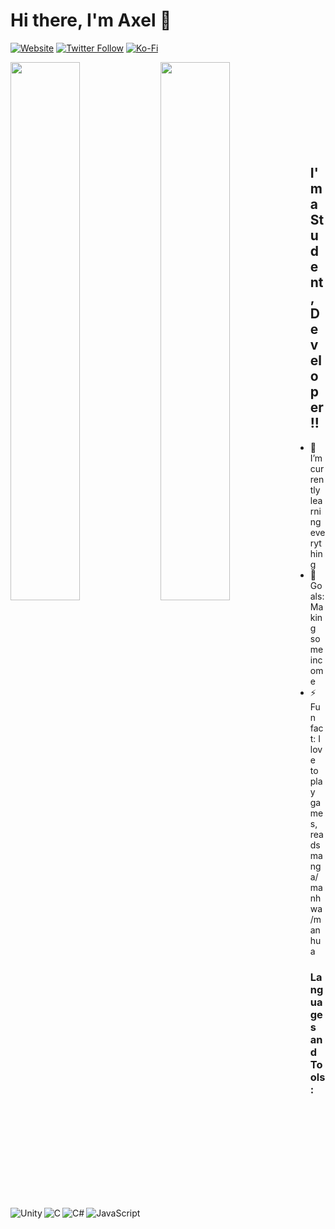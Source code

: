 # Hi there, I'm Axel 👋
[![Website](https://img.shields.io/website?label=pixangdev.me&style=for-the-badge&url=https%3A%2F%2Fpixangdev.me)](https://pixangdev.me)
[![Twitter Follow](https://img.shields.io/twitter/follow/raxelf_?color=1DA1F2&logo=twitter&style=for-the-badge)](https://twitter.com/intent/follow?original_referer=https%3A%2F%2Fgithub.com%2Fraxelf&screen_name=raxelf_)
[![Ko-Fi](https://img.shields.io/badge/Ko--fi-F16061?style=for-the-badge&logo=ko-fi&logoColor=white)](https://ko-fi.com/kozanagi)

<img align="left" width="47%" src="https://github-readme-stats.vercel.app/api?username=raxelf&show_icons=true&theme=codeSTACKr" />
<img align="left" width="47%" src="https://github-readme-stats.vercel.app/api/top-langs/?username=raxelf&layout=compact" />

<br /> <br /> <br /> <br /> <br /> <br /> <br /> <br />

## I'm a Student, Developer!!

- 🌱 I’m currently learning everything
- 🥅 Goals: Making some income
- ⚡ Fun fact: I love to play games, reads manga/manhwa/manhua

### Languages and Tools:
<img align="left" alt="Unity" src="https://img.shields.io/badge/unity-%23000000.svg?style=for-the-badge&logo=unity&logoColor=white" />
<img align="left" alt="C" src="https://img.shields.io/badge/c-%2300599C.svg?style=for-the-badge&logo=c&logoColor=white" />
<img align="left" alt="C#" src="https://img.shields.io/badge/c%23-%23239120.svg?style=for-the-badge&logo=c-sharp&logoColor=white" />
<img align="left" alt="JavaScript" src="https://img.shields.io/badge/javascript-%23323330.svg?style=for-the-badge&logo=javascript&logoColor=%23F7DF1E" />
